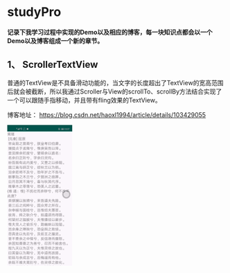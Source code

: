 # studyPro
**记录下我学习过程中实现的Demo以及相应的博客，每一块知识点都会以一个Demo以及博客组成一个新的章节。**
## 1、  ScrollerTextView
普通的TextView是不具备滑动功能的，当文字的长度超出了TextView的宽高范围后就会被截断，所以我通过Scroller与View的scrollTo、scrollBy方法结合实现了一个可以跟随手指移动，并且带有fling效果的TextView。

博客地址： https://blog.csdn.net/haoxl1994/article/details/103429055

<img src="./images/scroller.gif" width='150px'/>
